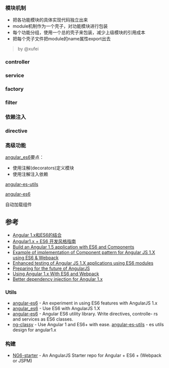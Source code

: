 ### 模块机制

- 把各功能模块的具体实现代码独立出来
- module机制作为一个壳子，对功能模块进行包装
- 每个功能分组，使用一个总的壳子来包装，减少上级模块的引用成本
- 把每个壳子文件把module的name属性export出去

> by @xufei

### controller

### service

### factory

### filter

### 依赖注入

### directive

### 高级功能

[angular_es6](https://github.com/zewa666/angular_es6)要点：

- 使用注解(decorators)定义模块
- 使用注解注入依赖

[angular-es-utils](https://github.com/kuitos/angular-es-utils)

[angular-es6](https://github.com/seeden/angular-es6)

自动加载组件


## 参考

- [Angular 1.x和ES6的结合](https://github.com/xufei/blog/issues/29)
- [Angular1.x + ES6 开发风格指南](https://github.com/kuitos/kuitos.github.io/issues/34)
- [Build an Angular 1.5 application with ES6 and Components](https://thinkster.io/angularjs-es6-tutorial)
- [Example of implementation of Component pattern for Angular JS 1.X using ES6 & Webpack](https://github.com/tomastrajan/component-pattern-for-angular-js-1-x)
- [Enhanced testing of Angular JS 1.X applications using ES6 modules](https://github.com/tomastrajan/angular-js-es6-testing-example)
- [Preparing for the future of AngularJS](https://www.airpair.com/angularjs/posts/preparing-for-the-future-of-angularjs)
- [Using Angular 1.x With ES6 and Webpack](http://angular-tips.com/blog/2015/06/using-angular-1-dot-x-with-es6-and-webpack/)
- [Better dependency injection for Angular 1.x](https://github.com/tengyifei/angular-es6-di)

### Utils

- [angular-es6](https://github.com/michaelbromley/angular-es6) - An experiment in using ES6 features with AngularJS 1.x
- [angular_es6](https://github.com/zewa666/angular_es6) - Use ES6 with AngularJS 1.X
- [angular-es6](https://github.com/seeden/) - Angular ES6 utility library. Write directives, controlle- rs and services as ES6 classes.
- [ng-classy](https://github.com/eaze/ng-classy) - Use Angular 1 and ES6+ with ease.
[angular-es-utils](https://github.com/kuitos/angular-es-utils) - es utils design for angular1.x

### 构建

- [NG6-starter](https://github.com/AngularClass/NG6-starter) - An AngularJS Starter repo for Angular + ES6 + (Webpack or JSPM) 
